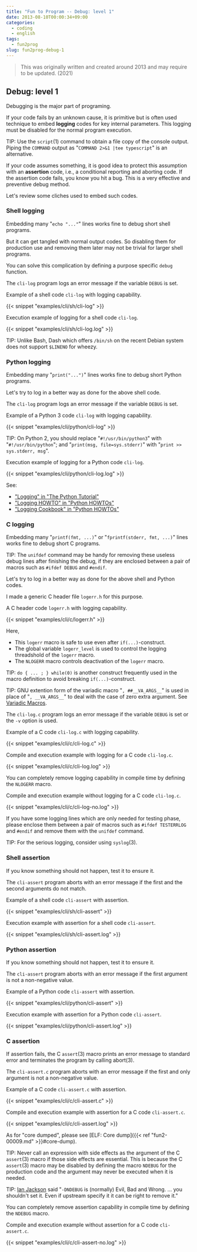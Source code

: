 ```yaml
---
title: "Fun to Program -- Debug: level 1"
date: 2013-08-10T00:00:34+09:00
categories:
  - coding
  - english
tags:
  - fun2prog
slug: fun2prog-debug-1
---
```


> This was originally written and created around 2013 and may require to be
> updated. (2021)

## Debug: level 1

Debugging is the major part of programing.

If your code fails by an unknown cause, it is primitive but is often used
technique to embed **logging** codes for key internal parameters.  This logging
must be disabled for the normal program execution.

TIP: Use the `script`(1) command to obtain a file copy of the console output.
Piping the `COMMAND` output as "`COMMAND 2>&1 |tee typescript`" is an
alternative.

If your code assumes something, it is good idea to protect this assumption with
an **assertion** code, i.e., a conditional reporting and aborting code.  If the
assertion code fails, you know you hit a bug.  This is a very effective and
preventive debug method.

Let's review some cliches used to embed such codes.

### Shell logging

Embedding many "`echo "..."`" lines works fine to debug short shell programs.

But it can get tangled with normal output codes.  So disabling them for
production use and removing them later may not be trivial for larger shell
programs.

You can solve this complication by defining a purpose specific `debug`
function.

The `cli-log` program logs an error message if the variable `DEBUG` is set.

Example of a shell code `cli-log` with logging capability.


{{< snippet "examples/cli/sh/cli-log" >}}


Execution example of logging for a shell code `cli-log`.

{{< snippet "examples/cli/sh/cli-log.log" >}}


TIP: Unlike Bash, Dash which offers `/bin/sh` on the recent Debian system does
     not support `$LINENO` for wheezy.

### Python logging

Embedding many "`print("...")`" lines works fine to debug short Python programs.

Let's try to log in a better way as done for the above shell code.

The `cli-log` program logs an error message if the variable `DEBUG` is set.

Example of a Python 3 code `cli-log` with logging capability.


{{< snippet "examples/cli/python/cli-log" >}}


TIP: On Python 2, you should replace "`#!/usr/bin/python3`" with
"`#!/usr/bin/python`"; and "`print(msg, file=sys.stderr)`" with
"`print >> sys.stderr, msg`".

Execution example of logging for a Python code `cli-log`.

{{< snippet "examples/cli/python/cli-log.log" >}}


See:

* ["Logging" in "The Python Tutorial"](http://docs.python.org/3/tutorial/stdlib2.html#logging)
* ["Logging HOWTO" in "Python HOWTOs"](http://docs.python.org/3/howto/logging.html)
* ["Logging Cookbook" in "Python HOWTOs"](http://docs.python.org/3/howto/logging-cookbook.html)

### C logging

Embedding many "`printf(fmt, ...)`" or "`fprintf(stderr, fmt, ...)`" lines
works fine to debug short C programs.

TIP: The `unifdef` command may be handy for removing these useless debug lines
after finishing the debug, if they are enclosed between a pair of macros such
as `#ifdef DEBUG` and `#endif`.

Let's try to log in a better way as done for the above shell and Python codes.

I made a generic C header file `logerr.h` for this purpose.

A C header code `logerr.h` with logging capability.


{{< snippet "examples/cli/c/logerr.h" >}}


Here,

* This `logerr` macro is safe to use even after `if(...)`-construct.
* The global variable `logerr_level` is used to control the logging threadshold of the `logerr` macro.
* The `NLOGERR` macro controls deactivation of the `logerr` macro.

TIP: `do { ... ; } while(0)` is another construct frequently used in the macro definition to avoid breaking `if(...)`-construct.

TIP: GNU extention form of the variadic macro "`, ##__VA_ARGS__`" is used in place of "`, __VA_ARGS__`" to deal with the case of zero extra argument.  See [Variadic Macros](http://gcc.gnu.org/onlinedocs/cpp/Variadic-Macros.html).

The `cli-log.c` program logs an error message if the variable `DEBUG` is set or the `-v` option is used.

Example of a C code `cli-log.c` with logging capability.


{{< snippet "examples/cli/c/cli-log.c" >}}


Compile and execution example with logging for a C code `cli-log.c`.

{{< snippet "examples/cli/c/cli-log.log" >}}


You can completely remove logging capability in compile time by defining the `NLOGERR` macro.

Compile and execution example without logging for a C code `cli-log.c`.

{{< snippet "examples/cli/c/cli-log-no.log" >}}


If you have some logging lines which are only needed for testing phase, please
enclose them between a pair of macros such as `#ifdef TESTERRLOG` and `#endif`
and remove them with the `unifdef` command.

TIP: For the serious logging, consider using `syslog`(3).

<!-- syslog
 http://www.gnu.org/software/libc/manual/html_node/openlog.html#openlog
 http://stackoverflow.com/questions/8485333/syslog-command-in-c-code
 http://www.linuxquestions.org/questions/programming-9/logging-in-c-on-linux-760009/
-->

### Shell assertion

If you know something should not happen, test it to ensure it.

The `cli-assert` program aborts with an error message if the first and the
second arguments do not match.

Example of a shell code `cli-assert` with assertion.


{{< snippet "examples/cli/sh/cli-assert" >}}


Execution example with assertion for a shell code `cli-assert`.

{{< snippet "examples/cli/sh/cli-assert.log" >}}


### Python assertion

If you know something should not happen, test it to ensure it.

The `cli-assert` program aborts with an error message if the first argument is
not a non-negative value.

Example of a Python code `cli-assert` with assertion.


{{< snippet "examples/cli/python/cli-assert" >}}


Execution example with assertion for a Python code `cli-assert`.

{{< snippet "examples/cli/python/cli-assert.log" >}}


### C assertion

If assertion fails, the C `assert`(3) macro prints an error message to standard
error and terminates the program by calling abort(3).

The `cli-assert.c` program aborts with an error message if the first and only argument is
not a non-negative value.

Example of a C code `cli-assert.c` with assertion.


{{< snippet "examples/cli/c/cli-assert.c" >}}


Compile and execution example with assertion for a C code `cli-assert.c`.

{{< snippet "examples/cli/c/cli-assert.log" >}}


As for "core dumped", please see [ELF: Core dump]({{< ref "fun2-00009.md" >}}#core-dump).

TIP: Never call an expression with side effects as the argument of the C
`assert`(3) macro if those side effects are essential.  This is because the C
`assert`(3) macro may be disabled by defining the macro `NDEBUG` for the
production code and the argument may never be executed when it is needed.

TIP: [Ian Jackson](http://lists.debian.org/20771.43161.813488.58458@chiark.greenend.org.uk)
said "`-DNDEBUG` is (normally) Evil, Bad and Wrong. ... you shouldn't set it.
Even if upstream specify it it can be right to remove it."

You can completely remove assertion capability in compile time by defining the `NDEBUG` macro.

Compile and execution example without assertion for a C code `cli-assert.c`.

{{< snippet "examples/cli/c/cli-assert-no.log" >}}


<!-- vim: set sw=2 sts=2 ai si et tw=79 ft=markdown: -->
